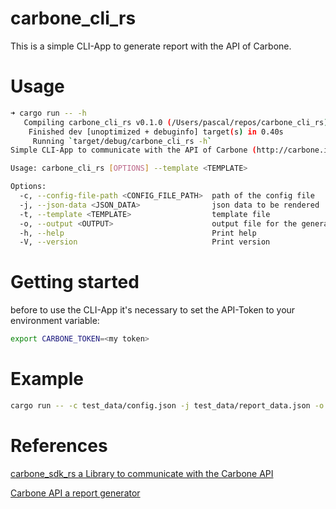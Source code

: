 # carbone_cli_rs

This is a simple CLI-App to generate report with the API of Carbone.

# Usage

```bash
➜ cargo run -- -h
   Compiling carbone_cli_rs v0.1.0 (/Users/pascal/repos/carbone_cli_rs)
    Finished dev [unoptimized + debuginfo] target(s) in 0.40s
     Running `target/debug/carbone_cli_rs -h`
Simple CLI-App to communicate with the API of Carbone (http://carbone.io)

Usage: carbone_cli_rs [OPTIONS] --template <TEMPLATE>

Options:
  -c, --config-file-path <CONFIG_FILE_PATH>  path of the config file
  -j, --json-data <JSON_DATA>                json data to be rendered
  -t, --template <TEMPLATE>                  template file
  -o, --output <OUTPUT>                      output file for the generated report
  -h, --help                                 Print help
  -V, --version                              Print version
```

# Getting started

before to use the CLI-App it's necessary to set the API-Token to your environment variable:

```bash
export CARBONE_TOKEN=<my token>
```

# Example

```bash
cargo run -- -c test_data/config.json -j test_data/report_data.json -o new_report.pdf -t test_data/template.test.odt
```

# References

[carbone_sdk_rs a Library to communicate with the Carbone API](https://github.com/pascal-chenevas/carbone_sdk_rs)

[Carbone API a report generator](https://carbone.io)
